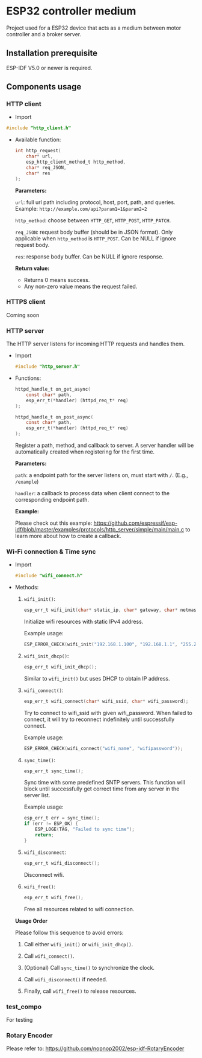 # ESP32 controller medium
Project used for a ESP32 device that acts as a medium between motor controller and a broker server.

## Installation prerequisite
ESP-IDF V5.0 or newer is required.

## Components usage

### HTTP client
 - Import
 ``` c
 #include "http_client.h"
 ```
 - Available function:
    ``` c
    int http_request(
        char* url,
        esp_http_client_method_t http_method,
        char* req_JSON,
        char* res
    );
    ```

    __Parameters:__

    `url`: full url path including protocol, host, port, path, and queries. Example: `http://example.com/api?param1=1&param2=2`

    `http_method`: choose between `HTTP_GET`, `HTTP_POST`, `HTTP_PATCH`.

    `req_JSON`: request body buffer (should be in JSON format). Only applicable when `http_method` is `HTTP_POST`. Can be NULL if ignore request body.

    `res`: response body buffer. Can be NULL if ignore response.

    __Return value:__
     - Returns 0 means success.
     - Any non-zero value means the request failed.

### HTTPS client
Coming soon

### HTTP server
The HTTP server listens for incoming HTTP requests and handles them.
 - Import
    ``` c
    #include "http_server.h"
    ```
 - Functions:

    ``` c
    httpd_handle_t on_get_async(
        const char* path,
        esp_err_t(*handler) (httpd_req_t* req)
    );

    httpd_handle_t on_post_async(
        const char* path,
        esp_err_t(*handler) (httpd_req_t* req)
    );
    ```
    Register a path, method, and callback to server. A server handler will be automatically created when registering for the first time.

    __Parameters:__

    `path`:
    a endpoint path for the server listens on, must start with `/`.
    (E.g., `/example`)

    `handler`: a callback to process data when client connect to the corresponding endpoint path.

    __Example:__

    Please check out this example: https://github.com/espressif/esp-idf/blob/master/examples/protocols/http_server/simple/main/main.c to learn more about how to create a callback.

### Wi-Fi connection & Time sync
 - Import
    ``` c
    #include "wifi_connect.h"
    ```
 - Methods:

    1. `wifi_init()`:
        ``` c
        esp_err_t wifi_init(char* static_ip, char* gateway, char* netmask);
        ```
        Initialize wifi resources with static IPv4 address.

        Example usage:
        ```c
        ESP_ERROR_CHECK(wifi_init("192.168.1.100", "192.168.1.1", "255.255.255.0"));
        ```
    2. `wifi_init_dhcp()`:
        ```c
        esp_err_t wifi_init_dhcp();
        ```
        Similar to `wifi_init()` but uses DHCP to obtain IP address.

    3. `wifi_connect()`:

        ```c
        esp_err_t wifi_connect(char* wifi_ssid, char* wifi_password);
        ```
        Try to connect to wifi_ssid with given wifi_password. When failed to connect, it will try to reconnect indefinitely until successfully connect.

        Example usage:
        ```c
        ESP_ERROR_CHECK(wifi_connect("wifi_name", "wifipassword"));
        ```
    4. `sync_time()`:
        ```c
        esp_err_t sync_time();
        ```
        Sync time with some predefined SNTP servers. This function will block until successfully get correct time from any server in the server list.

        Example usage:
        ```c
        esp_err_t err = sync_time();
        if (err != ESP_OK) {
            ESP_LOGE(TAG, "Failed to sync time");
            return;
        }
        ```
    5. `wifi_disconnect`:
        ```c
        esp_err_t wifi_disconnect();
        ```
        Disconnect wifi.
    6. `wifi_free()`:
        ```c
        esp_err_t wifi_free();
        ```
        Free all resources related to wifi connection.

    __Usage Order__

    Please follow this sequence to avoid errors:

    1. Call either `wifi_init()` or `wifi_init_dhcp()`.

    2. Call `wifi_connect()`.

    3. (Optional) Call `sync_time()` to synchronize the clock.

    4. Call `wifi_disconnect()` if needed.

    5. Finally, call `wifi_free()` to release resources.

### test_compo
For testing

### Rotary Encoder
Please refer to: https://github.com/nopnop2002/esp-idf-RotaryEncoder
